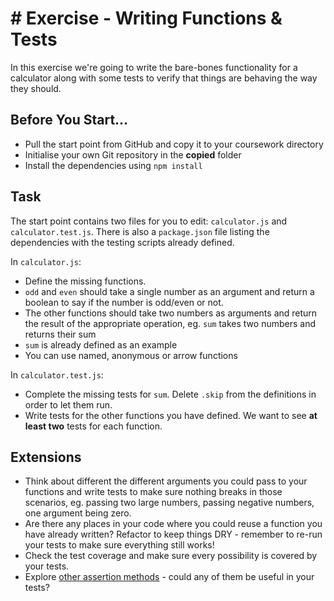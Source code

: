 # # Exercise - Writing Functions & Tests

In this exercise we're going to write the bare-bones functionality for a calculator along with some tests to verify that things are behaving the way they should.

## Before You Start...

- Pull the start point from GitHub and copy it to your coursework directory
- Initialise your own Git repository in the **copied** folder
- Install the dependencies using `npm install`

## Task

The start point contains two files for you to edit: `calculator.js` and `calculator.test.js`. There is also a `package.json` file listing the dependencies with the testing scripts already defined. 

In `calculator.js`:

- Define the missing functions. 
- `odd` and `even` should take a single number as an argument and return a boolean to say if the number is odd/even or not. 
- The other functions should take two numbers as arguments and return the result of the appropriate operation, eg. `sum` takes two numbers and returns their sum
- `sum` is already defined as an example
- You can use named, anonymous or arrow functions

In `calculator.test.js`:

- Complete the missing tests for `sum`. Delete `.skip` from the definitions in order to let them run.
- Write tests for the other functions you have defined. We want to see **at least two** tests for each function.

## Extensions

- Think about different the different arguments you could pass to your functions and write tests to make sure nothing breaks in those scenarios, eg. passing two large numbers, passing negative numbers, one argument being zero.
- Are there any places in your code where you could reuse a function you have already written? Refactor to keep things DRY - remember to re-run your tests to make sure everything still works!
- Check the test coverage and make sure every possibility is covered by your tests. 
- Explore [other assertion methods](https://jestjs.io/docs/expect) - could any of them be useful in your tests?
